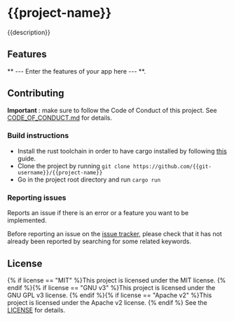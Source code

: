 # {{project-name}}
{{description}}

## Features
** --- Enter the features of your app here --- **.

## Contributing

**Important** : make sure to follow the Code of Conduct of this project. See [CODE_OF_CONDUCT.md](CODE_OF_CONDUCT.md) for details.

### Build instructions

* Install the rust toolchain in order to have cargo installed by following
  [this](https://www.rust-lang.org/tools/install) guide.
* Clone the project by running `git clone https://github.com/{{git-username}}/{{project-name}}`
* Go in the project root directory and run `cargo run`

### Reporting issues

Reports an issue if there is an error or a feature you want to be implemented.

Before reporting an issue on the
[issue tracker](https://github.com/{{git-username}}/{{project-name}}/issues),
please check that it has not already been reported by searching for some related
keywords.

## License
{% if license == "MIT" %}This project is licensed under the MIT license.
{% endif %}{% if license == "GNU v3" %}This project is licensed under the GNU GPL v3 license.
{% endif %}{% if license == "Apache v2" %}This project is licensed under the Apache v2 license.
{% endif %}
See the [LICENSE](LICENSE) for details.